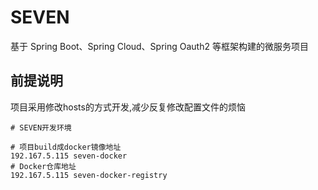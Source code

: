 # SEVEN

基于 Spring Boot、Spring Cloud、Spring Oauth2 等框架构建的微服务项目

## 前提说明
项目采用修改hosts的方式开发,减少反复修改配置文件的烦恼

```
# SEVEN开发环境

# 项目build成docker镜像地址
192.167.5.115 seven-docker
# Docker仓库地址
192.167.5.115 seven-docker-registry

```